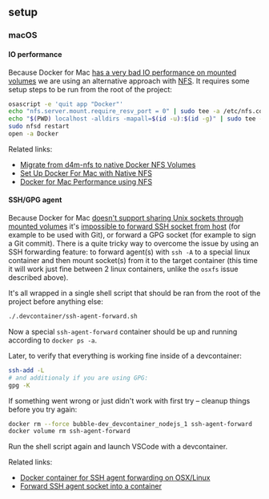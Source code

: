 ## setup

### macOS

#### IO performance

Because Docker for Mac [has a very bad IO performance on mounted volumes](https://github.com/docker/for-mac/issues/77) we are using an alternative approach with [NFS](https://en.wikipedia.org/wiki/Network_File_System). It requires some setup steps to be run from the root of the project:

```sh
osascript -e 'quit app "Docker"'
echo "nfs.server.mount.require_resv_port = 0" | sudo tee -a /etc/nfs.conf
echo "$(PWD) localhost -alldirs -mapall=$(id -u):$(id -g)" | sudo tee -a /etc/exports
sudo nfsd restart
open -a Docker
```

Related links:

* [Migrate from d4m-nfs to native Docker NFS Volumes](https://github.com/IFSight/d4m-nfs/issues/55)
* [Set Up Docker For Mac with Native NFS](https://medium.com/@sean.handley/how-to-set-up-docker-for-mac-with-native-nfs-145151458adc)
* [Docker for Mac Performance using NFS](https://www.vivait.co.uk/labs/docker-for-mac-performance-using-nfs)

#### SSH/GPG agent

Because Docker for Mac [doesn't support sharing Unix sockets through mounted volumes](https://github.com/docker/for-mac/issues/483) it's [impossible to forward SSH socket from host](https://github.com/docker/for-mac/issues/410) (for example to be used with Git), or forward a GPG socket (for example to sign a Git commit). There is a quite tricky way to overcome the issue by using an SSH forwarding feature: to forward agent(s) with `ssh -A` to a special linux container and then mount socket(s) from it to the target container (this time it will work just fine between 2 linux containers, unlike the `osxfs` issue described above).

It's all wrapped in a single shell script that should be ran from the root of the project before anything else:

```sh
./.devcontainer/ssh-agent-forward.sh
```

Now a special `ssh-agent-forward` container should be up and running according to `docker ps -a`.

Later, to verify that everything is working fine inside of a devcontainer:

```sh
ssh-add -L
# and additionaly if you are using GPG:
gpg -K
```

If something went wrong or just didn't work with first try – cleanup things before you try again:

```sh
docker rm --force bubble-dev_devcontainer_nodejs_1 ssh-agent-forward
docker volume rm ssh-agent-forward
```

Run the shell script again and launch VSCode with a devcontainer.

Related links:

* [Docker container for SSH agent forwarding on OSX/Linux](https://github.com/nardeas/ssh-agent)
* [Forward SSH agent socket into a container](https://github.com/uber-common/docker-ssh-agent-forward)
